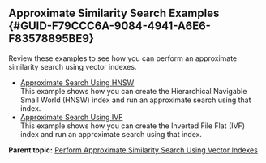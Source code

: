 ## Approximate Similarity Search Examples {#GUID-F79CCC6A-9084-4941-A6E6-F83578895BE9}

Review these examples to see how you can perform an approximate similarity search using vector indexes. 

  * [Approximate Search Using HNSW](approximate-search-using-hnsw.md)  
This example shows how you can create the Hierarchical Navigable Small World (HNSW) index and run an approximate search using that index. 
  * [Approximate Search Using IVF](approximate-search-using-ivf.md)  
This example shows how you can create the Inverted File Flat (IVF) index and run an approximate search using that index. 



**Parent topic:** [Perform Approximate Similarity Search Using Vector Indexes](perform-approximate-similarity-search-using-vector-indexes.md)
